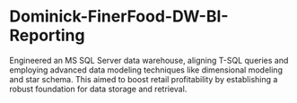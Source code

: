 # Dominick-FinerFood-DW-BI-Reporting
Engineered an MS SQL Server data warehouse, aligning T-SQL queries and employing advanced data modeling techniques like dimensional modeling and star schema. This aimed to boost retail profitability by establishing a robust foundation for data storage and retrieval.
